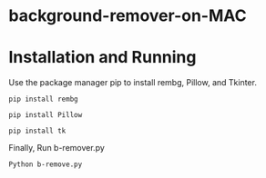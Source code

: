 # background-remover-on-MAC

# Installation and Running
Use the package manager pip to install rembg, Pillow, and Tkinter.
```
pip install rembg
```
```
pip install Pillow
```
```
pip install tk
```

Finally, Run b-remover.py

```
Python b-remove.py
```
